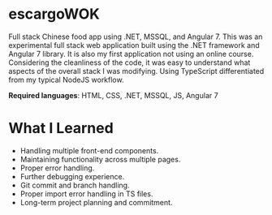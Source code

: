 # escargoWOK

Full stack Chinese food app using .NET, MSSQL, and Angular 7. 
This was an experimental full stack web application built using the .NET framework and Angular 7 library. It is also my first application not using an online course.
Considering the cleanliness of the code, it was easy to understand what aspects of the overall stack I was modifying. Using TypeScript differentiated from my typical NodeJS workflow.

**Required languages**: HTML, CSS, .NET, MSSQL, JS, Angular 7

# What I Learned

* Handling multiple front-end components. 
* Maintaining functionality across multiple pages. 
* Proper error handling.  
* Further debugging experience. 
* Git commit and branch handling. 
* Proper import error handling in TS files. 
* Long-term project planning and commitment.



